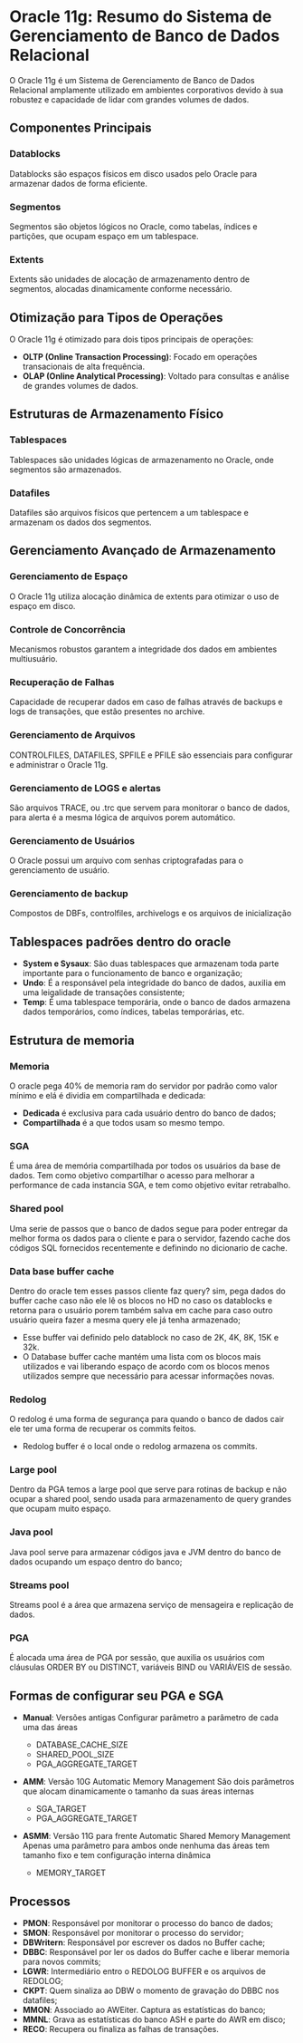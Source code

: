 # Oracle 11g: Resumo do Sistema de Gerenciamento de Banco de Dados Relacional

O Oracle 11g é um Sistema de Gerenciamento de Banco de Dados Relacional amplamente utilizado em ambientes corporativos devido à sua robustez e capacidade de lidar com grandes volumes de dados.

## Componentes Principais

### Datablocks

Datablocks são espaços físicos em disco usados pelo Oracle para armazenar dados de forma eficiente.

### Segmentos

Segmentos são objetos lógicos no Oracle, como tabelas, índices e partições, que ocupam espaço em um tablespace.

### Extents

Extents são unidades de alocação de armazenamento dentro de segmentos, alocadas dinamicamente conforme necessário.

## Otimização para Tipos de Operações

O Oracle 11g é otimizado para dois tipos principais de operações:

- **OLTP (Online Transaction Processing)**: Focado em operações transacionais de alta frequência.
- **OLAP (Online Analytical Processing)**: Voltado para consultas e análise de grandes volumes de dados.

## Estruturas de Armazenamento Físico

### Tablespaces

Tablespaces são unidades lógicas de armazenamento no Oracle, onde segmentos são armazenados.

### Datafiles

Datafiles são arquivos físicos que pertencem a um tablespace e armazenam os dados dos segmentos.

## Gerenciamento Avançado de Armazenamento

### Gerenciamento de Espaço

O Oracle 11g utiliza alocação dinâmica de extents para otimizar o uso de espaço em disco.

### Controle de Concorrência

Mecanismos robustos garantem a integridade dos dados em ambientes multiusuário.

### Recuperação de Falhas

Capacidade de recuperar dados em caso de falhas através de backups e logs de transações, que estão presentes no archive.

### Gerenciamento de Arquivos

CONTROLFILES, DATAFILES, SPFILE e PFILE são essenciais para configurar e administrar o Oracle 11g.

### Gerenciamento de LOGS e alertas

São arquivos TRACE, ou .trc que servem para monitorar o banco de dados, para alerta é a mesma lógica de arquivos porem automático.

### Gerenciamento de Usuários

O Oracle possui um arquivo com senhas criptografadas para o gerenciamento de usuário.

### Gerenciamento de backup

Compostos de DBFs, controlfiles, archivelogs e os arquivos de inicialização

## Tablespaces padrões dentro do oracle

- **System e Sysaux**: São duas tablespaces que armazenam toda parte importante para o funcionamento de banco e organização;
- **Undo**: É a responsável pela integridade do banco de dados, auxilia em uma leigalidade de transações consistente;
- **Temp**: É uma tablespace temporária, onde o banco de dados armazena dados temporários, como índices, tabelas temporárias, etc.

## Estrutura de memoria

### Memoria

O oracle pega 40% de memoria ram do servidor por padrão como valor mínimo e elá é dividia em compartilhada e dedicada:

- **Dedicada** é exclusiva para cada usuário dentro do banco de dados;
- **Compartilhada** é a que todos usam so mesmo tempo.

### SGA

É uma área de memória compartilhada por todos os usuários da base de dados. Tem como objetivo compartilhar o acesso para melhorar a performance de cada instancia SGA, e tem como objetivo evitar retrabalho.

### Shared pool

Uma serie de passos que o banco de dados segue para poder entregar da melhor forma os dados para o cliente e para o servidor, fazendo cache dos códigos SQL fornecidos recentemente e definindo no dicionario de cache.

### Data base buffer cache

Dentro do oracle tem esses passos cliente faz query? sim, pega dados do buffer cache caso não ele lê os blocos no HD no caso os datablocks e retorna para o usuário porem também salva em cache para caso outro usuário queira fazer a mesma query ele já tenha armazenado;

- Esse buffer vai definido pelo datablock no caso de 2K, 4K, 8K, 15K e 32k.
- O Database buffer cache mantém uma lista com os blocos mais utilizados e vai liberando espaço de acordo com os blocos menos utilizados sempre que necessário para acessar informações novas.

### Redolog

O redolog é uma forma de segurança para quando o banco de dados cair ele ter uma forma de recuperar os commits feitos.

- Redolog buffer é o local onde o redolog armazena os commits.

### Large pool

Dentro da PGA temos a large pool que serve para rotinas de backup e não ocupar a shared pool, sendo usada para armazenamento de query grandes que ocupam muito espaço.

### Java pool

Java pool serve para armazenar códigos java e JVM dentro do banco de dados ocupando um espaço dentro do banco;

### Streams pool

Streams pool é a área que armazena serviço de mensageira e replicação de dados.

### PGA

É alocada uma área de PGA por sessão, que auxilia os usuários com cláusulas ORDER BY ou DISTINCT, variáveis BIND ou VARIÁVEIS de sessão.

## Formas de configurar seu PGA e SGA

- **Manual**: Versões antigas Configurar parâmetro a parâmetro de cada uma das áreas

  - DATABASE_CACHE_SIZE
  - SHARED_POOL_SIZE
  - PGA_AGGREGATE_TARGET

- **AMM**: Versão 10G Automatic Memory Management São dois parâmetros que alocam dinamicamente o tamanho da suas áreas internas

  - SGA_TARGET
  - PGA_AGGREGATE_TARGET

- **ASMM**: Versão 11G para frente  Automatic Shared Memory Management Apenas uma parâmetro para ambos onde nenhuma das áreas tem tamanho fixo e tem configuração interna dinâmica
  - MEMORY_TARGET

## Processos 

- **PMON**: Responsável por monitorar o processo do banco de dados;
- **SMON**: Responsável por monitorar o processo do servidor;
- **DBWritern**: Responsável por escrever os dados no Buffer cache;
- **DBBC**: Responsável por ler os dados do Buffer cache e liberar memoria para novos commits;
- **LGWR**: Intermediário entro o REDOLOG BUFFER e os arquivos de REDOLOG;
- **CKPT**: Quem sinaliza ao DBW o momento de gravação do DBBC nos datafiles;
- **MMON**: Associado ao AWEiter. Captura as estatísticas do banco;
- **MMNL**: Grava as estatísticas do banco ASH e parte do AWR em disco;
- **RECO**: Recupera ou finaliza as falhas de transações.